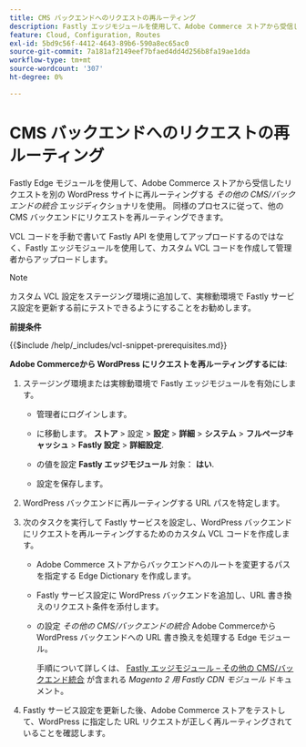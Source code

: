 ```yaml
---
title: CMS バックエンドへのリクエストの再ルーティング
description: Fastly エッジモジュールを使用して、Adobe Commerce ストアから受信したリクエストを別の WordPress サイトに再ルーティングする方法を説明します。
feature: Cloud, Configuration, Routes
exl-id: 5bd9c56f-4412-4643-89b6-590a8ec65ac0
source-git-commit: 7a181af2149eef7bfaed4dd4d256b8fa19ae1dda
workflow-type: tm+mt
source-wordcount: '307'
ht-degree: 0%

---
```


# CMS バックエンドへのリクエストの再ルーティング

Fastly Edge モジュールを使用して、Adobe Commerce ストアから受信したリクエストを別の WordPress サイトに再ルーティングする _その他の CMS/バックエンドの統合_ エッジディクショナリを使用。 同様のプロセスに従って、他の CMS バックエンドにリクエストを再ルーティングできます。

VCL コードを手動で書いて Fastly API を使用してアップロードするのではなく、Fastly エッジモジュールを使用して、カスタム VCL コードを作成して管理者からアップロードします。

>[!NOTE]
>
>カスタム VCL 設定をステージング環境に追加して、実稼動環境で Fastly サービス設定を更新する前にテストできるようにすることをお勧めします。

**前提条件**

{{$include /help/_includes/vcl-snippet-prerequisites.md}}

**Adobe Commerceから WordPress にリクエストを再ルーティングするには**:

1. ステージング環境または実稼動環境で Fastly エッジモジュールを有効にします。

   - 管理者にログインします。

   - に移動します。 **ストア** > 設定 > **設定** > **詳細** > **システム** > **フルページキャッシュ** > **Fastly 設定** > **詳細設定**.

   - の値を設定 **Fastly エッジモジュール** 対象： **はい**.

   - 設定を保存します。

1. WordPress バックエンドに再ルーティングする URL パスを特定します。

1. 次のタスクを実行して Fastly サービスを設定し、WordPress バックエンドにリクエストを再ルーティングするためのカスタム VCL コードを作成します。

   - Adobe Commerce ストアからバックエンドへのルートを変更するパスを指定する Edge Dictionary を作成します。

   - Fastly サービス設定に WordPress バックエンドを追加し、URL 書き換えのリクエスト条件を添付します。

   - の設定 _その他の CMS/バックエンドの統合_ Adobe Commerceから WordPress バックエンドへの URL 書き換えを処理する Edge モジュール。

     手順について詳しくは、 [Fastly エッジモジュール – その他の CMS/バックエンド統合](https://github.com/fastly/fastly-magento2/blob/master/Documentation/Guides/Edge-Modules/EDGE-MODULE-OTHER-CMS-INTEGRATION.md) が含まれる _Magento 2 用 Fastly CDN モジュール_ ドキュメント。

1. Fastly サービス設定を更新した後、Adobe Commerce ストアをテストして、WordPress に指定した URL リクエストが正しく再ルーティングされていることを確認します。
